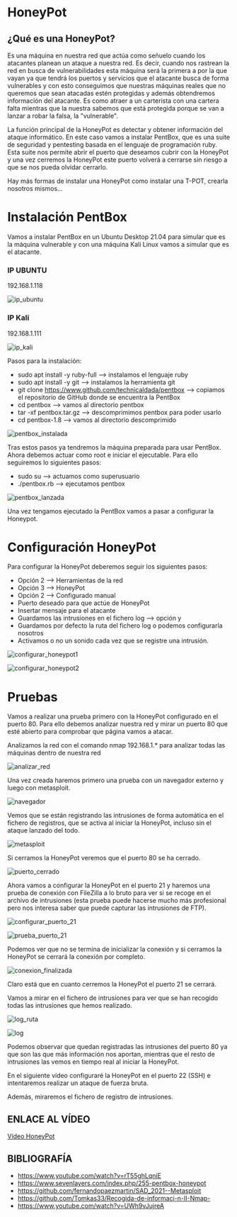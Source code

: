 # HoneyPot

## ¿Qué es una HoneyPot?

Es una máquina en nuestra red que actúa como señuelo cuando los atacantes planean un ataque a nuestra red. Es decir, cuando nos rastrean la red en busca de vulnerabilidades esta máquina será la primera a por la que vayan ya que tendrá los puertos y servicios que el atacante busca de forma vulnerables y con esto conseguimos que nuestras máquinas reales que no queremos que sean atacadas estén protegidas y además obtendremos información del atacante.
Es como atraer a un carterista con una cartera falta mientras que la nuestra sabemos que está protegida porque se van a lanzar a robar la falsa, la "vulnerable".

La función principal de la HoneyPot es detectar y obtener información del ataque informático.
En este caso vamos a instalar PentBox, que es una suite de seguridad y pentesting basada en el lenguaje de programación ruby. Esta suite nos permite abrir el puerto que deseamos cubrir con la HoneyPot y una vez cerremos la HoneyPot este puerto volverá a cerrarse sin riesgo a que se nos pueda olvidar cerrarlo.

Hay más formas de instalar una HoneyPot como instalar una T-POT, crearla nosotros mismos...


# Instalación PentBox

Vamos a instalar PentBox en un Ubuntu Desktop 21.04 para simular que es la máquina vulnerable y con una máquina Kali Linux vamos a simular que es el atacante.

### IP UBUNTU
192.168.1.118

![ip_ubuntu](https://github.com/isaacperezb/HoneyPot/blob/main/PentBox/6.JPG)

### IP Kali
192.168.1.111

![ip_kali](https://github.com/isaacperezb/HoneyPot/blob/main/PentBox/12.JPG)

Pasos para la instalación:
- sudo apt install -y ruby-full --> instalamos el lenguaje ruby
- sudo apt install -y git --> instalamos la herramienta git
- git clone https://www.github.com/technicaldada/pentbox --> copiamos el repositorio de GitHub donde se encuentra la PentBox
- cd pentbox --> vamos al directorio pentbox
- tar -xf pentbox.tar.gz --> descomprimimos pentbox para poder usarlo
- cd pentbox-1.8 --> vamos al directorio descomprimido

![pentbox_instalada](https://github.com/isaacperezb/HoneyPot/blob/main/PentBox/1.JPG)

Tras estos pasos ya tendremos la máquina preparada para usar PentBox.
Ahora debemos actuar como root e iniciar el ejecutable. Para ello seguiremos lo siguientes pasos:

- sudo su --> actuamos como superusuario
- ./pentbox.rb --> ejecutamos pentbox

![pentbox_lanzada](https://github.com/isaacperezb/HoneyPot/blob/main/PentBox/2.JPG)

Una vez tengamos ejecutado la PentBox vamos a pasar a configurar la Honeypot.

# Configuración HoneyPot

Para configurar la HoneyPot deberemos seguir los siguientes pasos:
- Opción 2 --> Herramientas de la red
- Opción 3 --> HoneyPot
- Opción 2 --> Configurado manual
- Puerto deseado para que actúe de HoneyPot
- Insertar mensaje para el atacante
- Guardamos las intrusiones en el fichero log --> opción y
- Guardamos por defecto la ruta del fichero log o podemos configurarla nosotros
- Activamos o no un sonido cada vez que se registre una intrusión.

![configurar_honeypot1](https://github.com/isaacperezb/HoneyPot/blob/main/PentBox/3.JPG)

![configurar_honeypot2](https://github.com/isaacperezb/HoneyPot/blob/main/PentBox/4.JPG)

# Pruebas

Vamos a realizar una prueba primero con la HoneyPot configurado en el puerto 80.
Para ello debemos analizar nuestra red y mirar un puerto 80 que esté abierto para comprobar que página vamos a atacar.

Analizamos la red con el comando nmap 192.168.1.* para analizar todas las máquinas dentro de nuestra red

![analizar_red](https://github.com/isaacperezb/HoneyPot/blob/main/PentBox/5.JPG)

Una vez creada haremos primero una prueba con un navegador externo y luego con metasploit.

![navegador](https://github.com/isaacperezb/HoneyPot/blob/main/PentBox/7.JPG)

Vemos que se están registrando las intrusiones de forma automática en el fichero de registros, que se activa al iniciar la HoneyPot, incluso sin el ataque lanzado del todo.

![metasploit](https://github.com/isaacperezb/HoneyPot/blob/main/PentBox/8.JPG)

Si cerramos la HoneyPot veremos que el puerto 80 se ha cerrado.

![puerto_cerrado](https://github.com/isaacperezb/HoneyPot/blob/main/PentBox/11.JPG)

Ahora vamos a configurar la HoneyPot en el puerto 21 y haremos una prueba de conexión con FileZilla a lo bruto para ver si se recoge en el archivo de intrusiones (esta prueba puede hacerse mucho más profesional pero nos interesa saber que puede capturar las intrusiones de FTP).

![configurar_puerto_21](https://github.com/isaacperezb/HoneyPot/blob/main/PentBox/13.JPG)

![prueba_puerto_21](https://github.com/isaacperezb/HoneyPot/blob/main/PentBox/9.JPG)

Podemos ver que no se termina de inicializar la conexión y si cerramos la HoneyPot se cerrará la conexión por completo.

![conexion_finalizada](https://github.com/isaacperezb/HoneyPot/blob/main/PentBox/10.JPG)

Claro está que en cuanto cerremos la HoneyPot el puerto 21 se cerrará.

Vamos a mirar en el fichero de intrusiones para ver que se han recogido todas las intrusiones que hemos realizado.

![log_ruta](https://github.com/isaacperezb/HoneyPot/blob/main/PentBox/14.JPG)

![log](https://github.com/isaacperezb/HoneyPot/blob/main/PentBox/15.JPG)

Podemos observar que quedan registradas las intrusiones del puerto 80 ya que son las que más información nos aportan, mientras que el resto de intrusiones las vemos en tiempo real al iniciar la HoneyPot.

En el siguiente vídeo configuraré la HoneyPot en el puerto 22 (SSH) e intentaremos realizar un ataque de fuerza bruta.

Además, miraremos el fichero de registro de intrusiones.

## ENLACE AL VÍDEO

[Vídeo HoneyPot](https://www.youtube.com/watch?v=ZlZVe1mjNAc)

## BIBLIOGRAFÍA
- https://www.youtube.com/watch?v=rT55ghLqniE
- https://www.sevenlayers.com/index.php/255-pentbox-honeypot
- https://github.com/fernandopaezmartin/SAD_2021--Metasploit
- https://github.com/Tomkas33/Recogida-de-informaci-n-II-Nmap-
- https://www.youtube.com/watch?v=UWh9vJujreA
